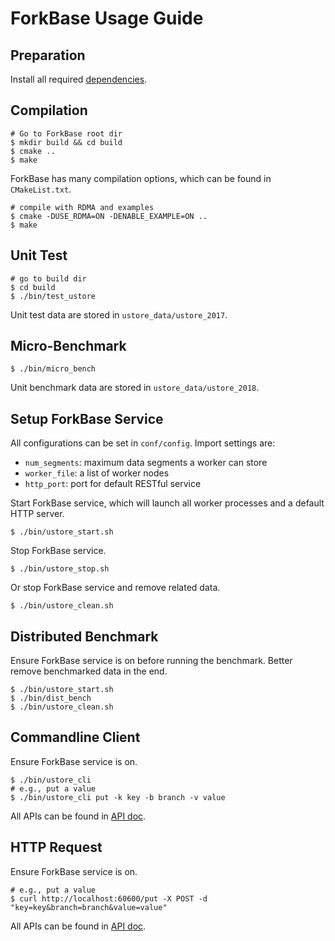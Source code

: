 # ForkBase Usage Guide

## Preparation

Install all required [dependencies](depend.md).

## Compilation

```console
# Go to ForkBase root dir
$ mkdir build && cd build
$ cmake ..
$ make
```
ForkBase has many compilation options, which can be found in ``CMakeList.txt``.
```console
# compile with RDMA and examples
$ cmake -DUSE_RDMA=ON -DENABLE_EXAMPLE=ON ..
$ make
```

## Unit Test

```console
# go to build dir
$ cd build
$ ./bin/test_ustore
```
Unit test data are stored in ``ustore_data/ustore_2017``.

## Micro-Benchmark

```console
$ ./bin/micro_bench
```
Unit benchmark data are stored in ``ustore_data/ustore_2018``.

## Setup ForkBase Service

All configurations can be set in ``conf/config``.
Import settings are:
  * ``num_segments``: maximum data segments a worker can store
  * ``worker_file``: a list of worker nodes
  * ``http_port``: port for default RESTful service

Start ForkBase service, which will launch all worker processes and a default
HTTP server.
```console
$ ./bin/ustore_start.sh
```

Stop ForkBase service.
```console
$ ./bin/ustore_stop.sh
```

Or stop ForkBase service and remove related data.
```console
$ ./bin/ustore_clean.sh
```

## Distributed Benchmark

Ensure ForkBase service is on before running the benchmark.
Better remove benchmarked data in the end.
```console
$ ./bin/ustore_start.sh
$ ./bin/dist_bench
$ ./bin/ustore_clean.sh
```

## Commandline Client

Ensure ForkBase service is on.
```console
$ ./bin/ustore_cli
# e.g., put a value
$ ./bin/ustore_cli put -k key -b branch -v value
```
All APIs can be found in [API doc](api_cmd.md).

## HTTP Request

Ensure ForkBase service is on.
```console
# e.g., put a value
$ curl http://localhost:60600/put -X POST -d "key=key&branch=branch&value=value"
```
All APIs can be found in [API doc](api_http.md).
